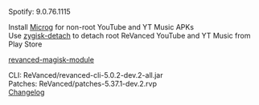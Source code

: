 Spotify: 9.0.76.1115  

Install [Microg](https://github.com/ReVanced/GmsCore/releases) for non-root YouTube and YT Music APKs  
Use [zygisk-detach](https://github.com/j-hc/zygisk-detach) to detach root ReVanced YouTube and YT Music from Play Store  

[revanced-magisk-module](https://github.com/j-hc/revanced-magisk-module)
  
CLI: ReVanced/revanced-cli-5.0.2-dev.2-all.jar  
Patches: ReVanced/patches-5.37.1-dev.2.rvp  
[Changelog](https://github.com/ReVanced/revanced-patches/releases/tag/v5.37.1-dev.2)  
